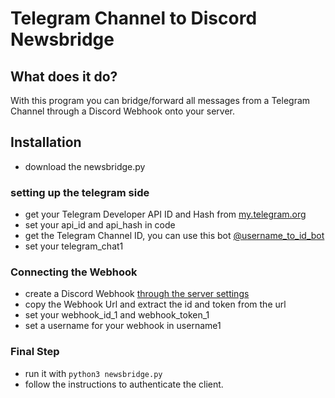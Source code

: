 # Telegram Channel to Discord Newsbridge
## What does it do?
With this program you can bridge/forward all messages from a Telegram Channel through a Discord Webhook onto your server.

## Installation
- download the newsbridge.py
### setting up the telegram side
- get your Telegram Developer API ID and Hash from [my.telegram.org](https://my.telegram.org/auth)
- set your api_id and api_hash in code
- get the Telegram Channel ID, you can use this bot [@username_to_id_bot](https://t.me/username_to_id_bot)
- set your telegram_chat1
### Connecting the Webhook
- create a Discord Webhook [through the server settings](https://support.discord.com/hc/en-us/articles/228383668-Intro-to-Webhooks)
- copy the Webhook Url and extract the id and token from the url 
- set your webhook_id_1 and webhook_token_1 
- set a username for your webhook in username1
### Final Step
- run it with `python3 newsbridge.py`
- follow the instructions to authenticate the client.
